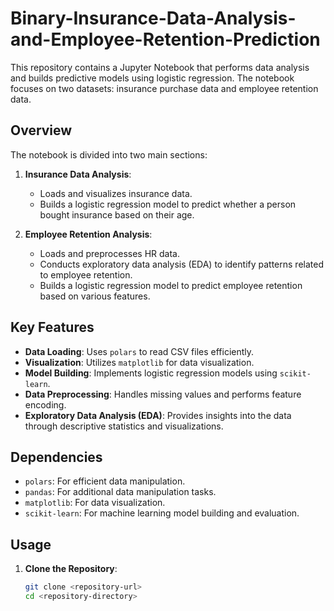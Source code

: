 # Binary-Insurance-Data-Analysis-and-Employee-Retention-Prediction

This repository contains a Jupyter Notebook that performs data analysis and builds predictive models using logistic regression. The notebook focuses on two datasets: insurance purchase data and employee retention data.

## Overview

The notebook is divided into two main sections:

1. **Insurance Data Analysis**:
   - Loads and visualizes insurance data.
   - Builds a logistic regression model to predict whether a person bought insurance based on their age.

2. **Employee Retention Analysis**:
   - Loads and preprocesses HR data.
   - Conducts exploratory data analysis (EDA) to identify patterns related to employee retention.
   - Builds a logistic regression model to predict employee retention based on various features.

## Key Features

- **Data Loading**: Uses `polars` to read CSV files efficiently.
- **Visualization**: Utilizes `matplotlib` for data visualization.
- **Model Building**: Implements logistic regression models using `scikit-learn`.
- **Data Preprocessing**: Handles missing values and performs feature encoding.
- **Exploratory Data Analysis (EDA)**: Provides insights into the data through descriptive statistics and visualizations.

## Dependencies

- `polars`: For efficient data manipulation.
- `pandas`: For additional data manipulation tasks.
- `matplotlib`: For data visualization.
- `scikit-learn`: For machine learning model building and evaluation.

## Usage

1. **Clone the Repository**:
   ```bash
   git clone <repository-url>
   cd <repository-directory>
